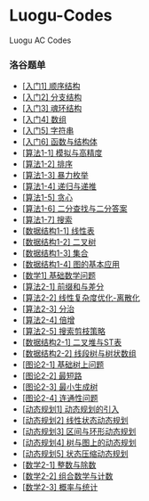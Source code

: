 # Luogu-Codes
Luogu AC Codes
### 洛谷题单
- [[入门1] 顺序结构](https://www.luogu.com.cn/training/100#problems)
- [[入门2] 分支结构](https://www.luogu.com.cn/training/101#problems)
- [[入门3] 魂环结构](https://www.luogu.com.cn/training/102#problems)
- [[入门4] 数组](https://www.luogu.com.cn/training/103#problems)
- [[入门5] 字符串](https://www.luogu.com.cn/training/104#problems)
- [[入门6] 函数与结构体](https://www.luogu.com.cn/training/105#problems)
- [[算法1-1] 模拟与高精度](https://www.luogu.com.cn/training/106#problems)
- [[算法1-2] 排序](https://www.luogu.com.cn/training/107#problems)
- [[算法1-3] 暴力枚举](https://www.luogu.com.cn/training/108#problems)
- [[算法1-4] 递归与递推](https://www.luogu.com.cn/training/109#problems)
- [[算法1-5] 贪心](https://www.luogu.com.cn/training/110#problems)
- [[算法1-6] 二分查找与二分答案](https://www.luogu.com.cn/training/111#problems)
- [[算法1-7] 搜索](https://www.luogu.com.cn/training/112#problems)
- [[数据结构1-1] 线性表](https://www.luogu.com.cn/training/113#problems)
- [[数据结构1-2] 二叉树](https://www.luogu.com.cn/training/114#problems)
- [[数据结构1-3] 集合](https://www.luogu.com.cn/training/115#problems)
- [[数据结构1-4] 图的基本应用](https://www.luogu.com.cn/training/116#problems)
- [[数学1] 基础数学问题](https://www.luogu.com.cn/training/117#problems)
- [[算法2-1] 前缀和与差分](https://www.luogu.com.cn/training/200#problems)
- [[算法2-2] 线性复杂度优化-离散化](https://www.luogu.com.cn/training/201#problems)
- [[算法2-3] 分治](https://www.luogu.com.cn/training/202#problems)
- [[算法2-4] 倍增](https://www.luogu.com.cn/training/203#problems)
- [[算法2-5] 搜索剪枝策略](https://www.luogu.com.cn/training/204#problems)
- [[数据结构2-1] 二叉堆与ST表](https://www.luogu.com.cn/training/205#problems)
- [[数据结构2-2] 线段树与树状数组](https://www.luogu.com.cn/training/206#problems)
- [[图论2-1] 基础树上问题](https://www.luogu.com.cn/training/207#problems)
- [[图论2-2] 最短路](https://www.luogu.com.cn/training/208#problems)
- [[图论2-3] 最小生成树](https://www.luogu.com.cn/training/209#problems)
- [[图论2-4] 连通性问题](https://www.luogu.com.cn/training/210#problems)
- [[动态规划1] 动态规划的引入](https://www.luogu.com.cn/training/211#problems)
- [[动态规划2] 线性状态动态规划](https://www.luogu.com.cn/training/212#problems)
- [[动态规划3] 区间与环形动态规划](https://www.luogu.com.cn/training/213#problems)
- [[动态规划4] 树与图上的动态规划](https://www.luogu.com.cn/training/214#problems)
- [[动态规划5] 状态压缩动态规划](https://www.luogu.com.cn/training/215#problems)
- [[数学2-1] 整数与除数](https://www.luogu.com.cn/training/216#problems)
- [[数学2-2] 组合数学与计数](https://www.luogu.com.cn/training/217#problems)
- [[数学2-3] 概率与统计](https://www.luogu.com.cn/training/218#problems)
